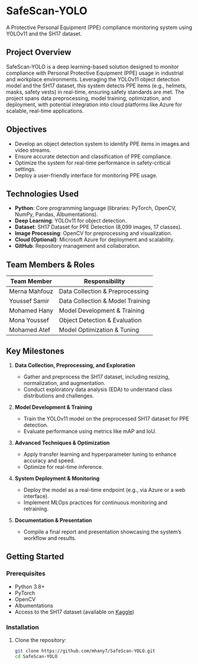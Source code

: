 # SafeScan-YOLO
A Protective Personal Equipment (PPE) compliance monitoring system using YOLOv11 and the SH17 dataset.

## Project Overview
SafeScan-YOLO is a deep learning-based solution designed to monitor compliance with Personal Protective Equipment (PPE) usage in industrial and workplace environments. Leveraging the YOLOv11 object detection model and the SH17 dataset, this system detects PPE items (e.g., helmets, masks, safety vests) in real-time, ensuring safety standards are met. The project spans data preprocessing, model training, optimization, and deployment, with potential integration into cloud platforms like Azure for scalable, real-time applications.

## Objectives
- Develop an object detection system to identify PPE items in images and video streams.
- Ensure accurate detection and classification of PPE compliance.
- Optimize the system for real-time performance in safety-critical settings.
- Deploy a user-friendly interface for monitoring PPE usage.

## Technologies Used
- **Python**: Core programming language (libraries: PyTorch, OpenCV, NumPy, Pandas, Albumentations).
- **Deep Learning**: YOLOv11 for object detection.
- **Dataset**: SH17 Dataset for PPE Detection (8,099 images, 17 classes).
- **Image Processing**: OpenCV for preprocessing and visualization.
- **Cloud (Optional)**: Microsoft Azure for deployment and scalability.
- **GitHub**: Repository management and collaboration.

## Team Members & Roles
| Team Member         | Responsibility                     |
|---------------------|------------------------------------|
| Merna Mahfouz       | Data Collection & Preprocessing   |
| Youssef Samir       | Data Collection & Model Training  |
| Mohamed Hany        | Model Development & Training      |
| Mona Youssef        | Object Detection & Evaluation     |
| Mohamed Atef        | Model Optimization & Tuning       |

## Key Milestones
1. **Data Collection, Preprocessing, and Exploration**  
   - Gather and preprocess the SH17 dataset, including resizing, normalization, and augmentation.  
   - Conduct exploratory data analysis (EDA) to understand class distributions and challenges.

2. **Model Development & Training**  
   - Train the YOLOv11 model on the preprocessed SH17 dataset for PPE detection.  
   - Evaluate performance using metrics like mAP and IoU.

3. **Advanced Techniques & Optimization**  
   - Apply transfer learning and hyperparameter tuning to enhance accuracy and speed.  
   - Optimize for real-time inference.

4. **System Deployment & Monitoring**  
   - Deploy the model as a real-time endpoint (e.g., via Azure or a web interface).  
   - Implement MLOps practices for continuous monitoring and retraining.

5. **Documentation & Presentation**  
   - Compile a final report and presentation showcasing the system’s workflow and results.

## Getting Started
### Prerequisites
- Python 3.8+
- PyTorch
- OpenCV
- Albumentations
- Access to the SH17 dataset (available on [Kaggle](https://www.kaggle.com/datasets/mugheesahmad/sh17-dataset-for-ppe-detection))

### Installation
1. Clone the repository:
   ```bash
   git clone https://github.com/mhany7/SafeScan-YOLO.git
   cd SafeScan-YOLO
